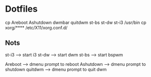# Dotfiles

cp Areboot Ashutdown dwmbar quitdwm st-bs st-dw st-i3 /usr/bin
cp xorg/**** /etc/X11/xorg.conf.d/

## Nots

st-i3 --> start i3
st-dw --> start dwm
st-bs --> start bspwm

Areboot --> dmenu prompt to reboot
Ashutdown --> dmenu prompt to shutdown
quitdwm --> dmenu prompt to quit dwm
